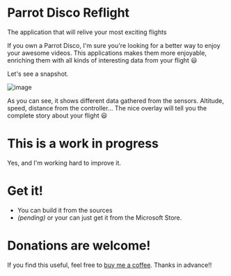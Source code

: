 # Parrot Disco Reflight
The application that will relive your most exciting flights

If you own a Parrot Disco, I'm sure you're looking for a better way to enjoy your awesome videos. This applications makes them more enjoyable, enriching them with all kinds of interesting data from your flight 😃

Let's see a snapshot. 

![image](https://user-images.githubusercontent.com/3109851/47085923-6f1cb300-d218-11e8-9847-1019fa722fcf.png)

As you can see, it shows different data gathered from the sensors. Altitude, speed, distance from the controller... The nice overlay will tell you the complete story about your flight 😃

# This is a work in progress
Yes, and I'm working hard to improve it.

# Get it! 
 - You can build it from the sources
 - *(pending)* or your can just get it from the Microsoft Store.  

# Donations are welcome!
If you find this useful, feel free to [buy me a coffee](http://paypal.me/superjmn). Thanks in advance!!
